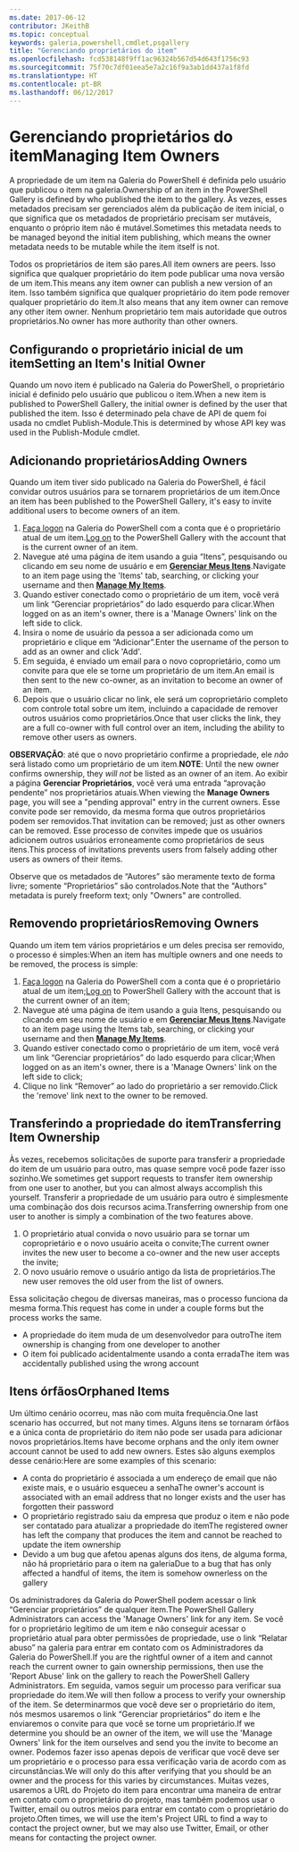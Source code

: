 ```yaml
---
ms.date: 2017-06-12
contributor: JKeithB
ms.topic: conceptual
keywords: galeria,powershell,cmdlet,psgallery
title: "Gerenciando proprietários do item"
ms.openlocfilehash: fcd538148f9ff1ac96324b567d54d643f1756c93
ms.sourcegitcommit: 75f70c7df01eea5e7a2c16f9a3ab1dd437a1f8fd
ms.translationtype: HT
ms.contentlocale: pt-BR
ms.lasthandoff: 06/12/2017
---
```

# <a name="managing-item-owners"></a><span data-ttu-id="49f3d-103">Gerenciando proprietários do item</span><span class="sxs-lookup"><span data-stu-id="49f3d-103">Managing Item Owners</span></span>

<span data-ttu-id="49f3d-104">A propriedade de um item na Galeria do PowerShell é definida pelo usuário que publicou o item na galeria.</span><span class="sxs-lookup"><span data-stu-id="49f3d-104">Ownership of an item in the PowerShell Gallery is defined by who published the item to the gallery.</span></span>
<span data-ttu-id="49f3d-105">Às vezes, esses metadados precisam ser gerenciados além da publicação de item inicial, o que significa que os metadados de proprietário precisam ser mutáveis, enquanto o próprio item não é mutável.</span><span class="sxs-lookup"><span data-stu-id="49f3d-105">Sometimes this metadata needs to be managed beyond the initial item publishing, which means the owner metadata needs to be mutable while the item itself is not.</span></span>

<span data-ttu-id="49f3d-106">Todos os proprietários de item são pares.</span><span class="sxs-lookup"><span data-stu-id="49f3d-106">All item owners are peers.</span></span> <span data-ttu-id="49f3d-107">Isso significa que qualquer proprietário do item pode publicar uma nova versão de um item.</span><span class="sxs-lookup"><span data-stu-id="49f3d-107">This means any item owner can publish a new version of an item.</span></span> <span data-ttu-id="49f3d-108">Isso também significa que qualquer proprietário do item pode remover qualquer proprietário do item.</span><span class="sxs-lookup"><span data-stu-id="49f3d-108">It also means that any item owner can remove any other item owner.</span></span> <span data-ttu-id="49f3d-109">Nenhum proprietário tem mais autoridade que outros proprietários.</span><span class="sxs-lookup"><span data-stu-id="49f3d-109">No owner has more authority than other owners.</span></span>  

## <a name="setting-an-items-initial-owner"></a><span data-ttu-id="49f3d-110">Configurando o proprietário inicial de um item</span><span class="sxs-lookup"><span data-stu-id="49f3d-110">Setting an Item's Initial Owner</span></span> 

<span data-ttu-id="49f3d-111">Quando um novo item é publicado na Galeria do PowerShell, o proprietário inicial é definido pelo usuário que publicou o item.</span><span class="sxs-lookup"><span data-stu-id="49f3d-111">When a new item is published to PowerShell Gallery, the initial owner is defined by the user that published the item.</span></span> <span data-ttu-id="49f3d-112">Isso é determinado pela chave de API de quem foi usada no cmdlet Publish-Module.</span><span class="sxs-lookup"><span data-stu-id="49f3d-112">This is determined by whose API key was used in the Publish-Module cmdlet.</span></span>

## <a name="adding-owners"></a><span data-ttu-id="49f3d-113">Adicionando proprietários</span><span class="sxs-lookup"><span data-stu-id="49f3d-113">Adding Owners</span></span>

<span data-ttu-id="49f3d-114">Quando um item tiver sido publicado na Galeria do PowerShell, é fácil convidar outros usuários para se tornarem proprietários de um item.</span><span class="sxs-lookup"><span data-stu-id="49f3d-114">Once an item has been published to the PowerShell Gallery, it's easy to invite additional users to become owners of an item.</span></span>

1. <span data-ttu-id="49f3d-115">[Faça logon](https://powershellgallery.com/users/account/LogOn) na Galeria do PowerShell com a conta que é o proprietário atual de um item.</span><span class="sxs-lookup"><span data-stu-id="49f3d-115">[Log on](https://powershellgallery.com/users/account/LogOn) to the PowerShell Gallery with the account that is the current owner of an item.</span></span>
2. <span data-ttu-id="49f3d-116">Navegue até uma página de item usando a guia “Itens”, pesquisando ou clicando em seu nome de usuário e em [**Gerenciar Meus Itens**](https://www.powershellgallery.com/account/Packages).</span><span class="sxs-lookup"><span data-stu-id="49f3d-116">Navigate to an item page using the 'Items' tab, searching, or clicking your username and then [**Manage My Items**](https://www.powershellgallery.com/account/Packages).</span></span>
3. <span data-ttu-id="49f3d-117">Quando estiver conectado como o proprietário de um item, você verá um link “Gerenciar proprietários” do lado esquerdo para clicar.</span><span class="sxs-lookup"><span data-stu-id="49f3d-117">When logged on as an item's owner, there is a 'Manage Owners' link on the left side to click.</span></span>
4. <span data-ttu-id="49f3d-118">Insira o nome de usuário da pessoa a ser adicionada como um proprietário e clique em “Adicionar”.</span><span class="sxs-lookup"><span data-stu-id="49f3d-118">Enter the username of the person to add as an owner and click 'Add'.</span></span>
5. <span data-ttu-id="49f3d-119">Em seguida, é enviado um email para o novo coproprietário, como um convite para que ele se torne um proprietário de um item.</span><span class="sxs-lookup"><span data-stu-id="49f3d-119">An email is then sent to the new co-owner, as an invitation to become an owner of an item.</span></span>
6. <span data-ttu-id="49f3d-120">Depois que o usuário clicar no link, ele será um coproprietário completo com controle total sobre um item, incluindo a capacidade de remover outros usuários como proprietários.</span><span class="sxs-lookup"><span data-stu-id="49f3d-120">Once that user clicks the link, they are a full co-owner with full control over an item, including the ability to remove other users as owners.</span></span>

<span data-ttu-id="49f3d-121">**OBSERVAÇÃO**: até que o novo proprietário confirme a propriedade, ele *não* será listado como um proprietário de um item.</span><span class="sxs-lookup"><span data-stu-id="49f3d-121">**NOTE**: Until the new owner confirms ownership, they *will not* be listed as an owner of an item.</span></span>
<span data-ttu-id="49f3d-122">Ao exibir a página **Gerenciar Proprietários**, você verá uma entrada “aprovação pendente” nos proprietários atuais.</span><span class="sxs-lookup"><span data-stu-id="49f3d-122">When viewing the **Manage Owners** page, you will see a "pending approval" entry in the current owners.</span></span>
<span data-ttu-id="49f3d-123">Esse convite pode ser removido, da mesma forma que outros proprietários podem ser removidos.</span><span class="sxs-lookup"><span data-stu-id="49f3d-123">That invitation can be removed; just as other owners can be removed.</span></span>
<span data-ttu-id="49f3d-124">Esse processo de convites impede que os usuários adicionem outros usuários erroneamente como proprietários de seus itens.</span><span class="sxs-lookup"><span data-stu-id="49f3d-124">This process of invitations prevents users from falsely adding other users as owners of their items.</span></span>

<span data-ttu-id="49f3d-125">Observe que os metadados de “Autores” são meramente texto de forma livre; somente “Proprietários” são controlados.</span><span class="sxs-lookup"><span data-stu-id="49f3d-125">Note that the "Authors" metadata is purely freeform text; only "Owners" are controlled.</span></span>


## <a name="removing-owners"></a><span data-ttu-id="49f3d-126">Removendo proprietários</span><span class="sxs-lookup"><span data-stu-id="49f3d-126">Removing Owners</span></span>
<span data-ttu-id="49f3d-127">Quando um item tem vários proprietários e um deles precisa ser removido, o processo é simples:</span><span class="sxs-lookup"><span data-stu-id="49f3d-127">When an item has multiple owners and one needs to be removed, the process is simple:</span></span>

1. <span data-ttu-id="49f3d-128">[Faça logon](https://powershellgallery.com/users/account/LogOn) na Galeria do PowerShell com a conta que é o proprietário atual de um item;</span><span class="sxs-lookup"><span data-stu-id="49f3d-128">[Log on](https://powershellgallery.com/users/account/LogOn) to PowerShell Gallery with the account that is the current owner of an item;</span></span>
2. <span data-ttu-id="49f3d-129">Navegue até uma página de item usando a guia Itens, pesquisando ou clicando em seu nome de usuário e em [**Gerenciar Meus Itens**](https://www.powershellgallery.com/account/Packages).</span><span class="sxs-lookup"><span data-stu-id="49f3d-129">Navigate to an item page using the Items tab, searching, or clicking your username and then [**Manage My Items**](https://www.powershellgallery.com/account/Packages).</span></span>
3. <span data-ttu-id="49f3d-130">Quando estiver conectado como o proprietário de um item, você verá um link “Gerenciar proprietários” do lado esquerdo para clicar;</span><span class="sxs-lookup"><span data-stu-id="49f3d-130">When logged on as an item's owner, there is a 'Manage Owners' link on the left side to click;</span></span>
4. <span data-ttu-id="49f3d-131">Clique no link “Remover” ao lado do proprietário a ser removido.</span><span class="sxs-lookup"><span data-stu-id="49f3d-131">Click the 'remove' link next to the owner to be removed.</span></span>



## <a name="transferring-item-ownership"></a><span data-ttu-id="49f3d-132">Transferindo a propriedade do item</span><span class="sxs-lookup"><span data-stu-id="49f3d-132">Transferring Item Ownership</span></span>
<span data-ttu-id="49f3d-133">Às vezes, recebemos solicitações de suporte para transferir a propriedade do item de um usuário para outro, mas quase sempre você pode fazer isso sozinho.</span><span class="sxs-lookup"><span data-stu-id="49f3d-133">We sometimes get support requests to transfer item ownership from one user to another, but you can almost always accomplish this yourself.</span></span>
<span data-ttu-id="49f3d-134">Transferir a propriedade de um usuário para outro é simplesmente uma combinação dos dois recursos acima.</span><span class="sxs-lookup"><span data-stu-id="49f3d-134">Transferring ownership from one user to another is simply a combination of the two features above.</span></span>

1. <span data-ttu-id="49f3d-135">O proprietário atual convida o novo usuário para se tornar um coproprietário e o novo usuário aceita o convite;</span><span class="sxs-lookup"><span data-stu-id="49f3d-135">The current owner invites the new user to become a co-owner and the new user accepts the invite;</span></span>
2. <span data-ttu-id="49f3d-136">O novo usuário remove o usuário antigo da lista de proprietários.</span><span class="sxs-lookup"><span data-stu-id="49f3d-136">The new user removes the old user from the list of owners.</span></span>

<span data-ttu-id="49f3d-137">Essa solicitação chegou de diversas maneiras, mas o processo funciona da mesma forma.</span><span class="sxs-lookup"><span data-stu-id="49f3d-137">This request has come in under a couple forms but the process works the same.</span></span>

* <span data-ttu-id="49f3d-138">A propriedade do item muda de um desenvolvedor para outro</span><span class="sxs-lookup"><span data-stu-id="49f3d-138">The item ownership is changing from one developer to another</span></span>
* <span data-ttu-id="49f3d-139">O item foi publicado acidentalmente usando a conta errada</span><span class="sxs-lookup"><span data-stu-id="49f3d-139">The item was accidentally published using the wrong account</span></span>


## <a name="orphaned-items"></a><span data-ttu-id="49f3d-140">Itens órfãos</span><span class="sxs-lookup"><span data-stu-id="49f3d-140">Orphaned Items</span></span>
<span data-ttu-id="49f3d-141">Um último cenário ocorreu, mas não com muita frequência.</span><span class="sxs-lookup"><span data-stu-id="49f3d-141">One last scenario has occurred, but not many times.</span></span>
<span data-ttu-id="49f3d-142">Alguns itens se tornaram órfãos e a única conta de proprietário do item não pode ser usada para adicionar novos proprietários.</span><span class="sxs-lookup"><span data-stu-id="49f3d-142">Items have become orphans and the only item owner account cannot be used to add new owners.</span></span>
<span data-ttu-id="49f3d-143">Estes são alguns exemplos desse cenário:</span><span class="sxs-lookup"><span data-stu-id="49f3d-143">Here are some examples of this scenario:</span></span>

* <span data-ttu-id="49f3d-144">A conta do proprietário é associada a um endereço de email que não existe mais, e o usuário esqueceu a senha</span><span class="sxs-lookup"><span data-stu-id="49f3d-144">The owner's account is associated with an email address that no longer exists and the user has forgotten their password</span></span>
* <span data-ttu-id="49f3d-145">O proprietário registrado saiu da empresa que produz o item e não pode ser contatado para atualizar a propriedade do item</span><span class="sxs-lookup"><span data-stu-id="49f3d-145">The registered owner has left the company that produces the item and cannot be reached to update the item ownership</span></span>
* <span data-ttu-id="49f3d-146">Devido a um bug que afetou apenas alguns dos itens, de alguma forma, não há proprietário para o item na galeria</span><span class="sxs-lookup"><span data-stu-id="49f3d-146">Due to a bug that has only affected a handful of items, the item is somehow ownerless on the gallery</span></span>

<span data-ttu-id="49f3d-147">Os administradores da Galeria do PowerShell podem acessar o link “Gerenciar proprietários” de qualquer item.</span><span class="sxs-lookup"><span data-stu-id="49f3d-147">The PowerShell Gallery Administrators can access the 'Manage Owners' link for any item.</span></span>
<span data-ttu-id="49f3d-148">Se você for o proprietário legítimo de um item e não conseguir acessar o proprietário atual para obter permissões de propriedade, use o link “Relatar abuso” na galeria para entrar em contato com os Administradores da Galeria do PowerShell.</span><span class="sxs-lookup"><span data-stu-id="49f3d-148">If you are the rightful owner of a item and cannot reach the current owner to gain ownership permissions, then use the 'Report Abuse' link on the gallery to reach the PowerShell Gallery Administrators.</span></span>
<span data-ttu-id="49f3d-149">Em seguida, vamos seguir um processo para verificar sua propriedade do item.</span><span class="sxs-lookup"><span data-stu-id="49f3d-149">We will then follow a process to verify your ownership of the item.</span></span>
<span data-ttu-id="49f3d-150">Se determinarmos que você deve ser o proprietário do item, nós mesmos usaremos o link “Gerenciar proprietários” do item e lhe enviaremos o convite para que você se torne um proprietário.</span><span class="sxs-lookup"><span data-stu-id="49f3d-150">If we determine you should be an owner of the item, we will use the 'Manage Owners' link for the item ourselves and send you the invite to become an owner.</span></span>
<span data-ttu-id="49f3d-151">Podemos fazer isso apenas depois de verificar que você deve ser um proprietário e o processo para essa verificação varia de acordo com as circunstâncias.</span><span class="sxs-lookup"><span data-stu-id="49f3d-151">We will only do this after verifying that you should be an owner and the process for this varies by circumstances.</span></span>
<span data-ttu-id="49f3d-152">Muitas vezes, usaremos a URL do Projeto do item para encontrar uma maneira de entrar em contato com o proprietário do projeto, mas também podemos usar o Twitter, email ou outros meios para entrar em contato com o proprietário do projeto.</span><span class="sxs-lookup"><span data-stu-id="49f3d-152">Often times, we will use the item's Project URL to find a way to contact the project owner, but we may also use Twitter, Email, or other means for contacting the project owner.</span></span>

